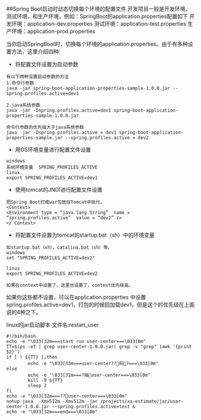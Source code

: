 ##Spring Boot启动时动态切换每个环境的配置文件
开发项目一般是开发环境，测试环境，和生产环境，例如：SpringBoot的application.properties配置如下
开发环境：application-dev.properties
测试环境：application-test.properties
生产环境：application-prod.properties

当你启动SpringBoot时，切换每个环境的application.properties。由于有多种设置方法，这里介绍四种:
- 将配置文件设置为启动参数 
```` 
有以下两种设置启动参数的方法
1.命令行参数
java -jar spring-boot-application-properties-sample-1.0.0.jar --spring.profiles.active=dev1

2.java系统参数
java -jar -Dspring.profiles.active=dev1 spring-boot-application-properties-sample-1.0.0.jar

命令行参数的优先级大于java系统参数
java -jar -Dspring.profiles.active = dev1 spring-boot-application-properties-sample.jar --spring.profiles.active = dev2
````

- 用OS环境变量进行配置文件设置
````
windows
系统环境变量  SPRING_PROFILES_ACTIVE
linux
export SPRING_PROFILES_ACTIVE=dev1
````

- 使用tomcat的JNDI进行配置文件设置
````
把Spring Boot打成war包放在Tomcat中执行。
<Context>
<Environment type = “java.lang.String”  name = “spring.profiles.active”  value = “dev2” />
</ Context>
````

- 将配置文件设置为tomcat的startup.bat（sh）中的环境变量
````
如startup.bat（sh），catalina.bat（sh）等。
windows
set "SPRING_PROFILES_ACTIVE=dev2"

linux
export SPRING_PROFILES_ACTIVE=dev2

如果在context中设置了，这里也设置了，context优先级高。
````

如果你这些都不设置，可以在application.properties 中设置spring.profiles.active=dev1，打包的时候回加载dev1，但是这个的优先级在上面说的4种之下。

linux的jar启动脚本
文件名:restart_user
````
#!/bin/bash
echo -e "\033[32m===start run user-center===\033[0m"
TT=$(ps -ef | grep user-center-1.0.0.jar| grep -v "grep" |awk '{print $2}')
if [ ! ${TT} ];then
        echo -e "\033[33m===user-center??𼰿杩𹰿?===\033[0m"
else
        echo -e "\033[31m===?抽𻠀user-center===\033[0m"
        kill -9 ${TT}
        sleep 2
fi
echo -e "\033[32m===??𸐿user-center===\033[0m"
nohup java  -Xmx512m -Xms512m -jar /projects/xa-estimate/jar/user-center-1.0.0.jar --spring.profiles.active=test &
echo -e "\033[32m===end===\033[0m"
````